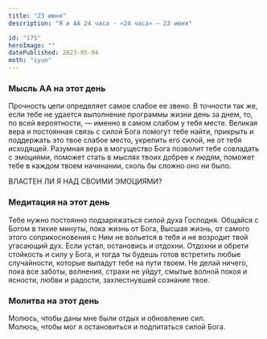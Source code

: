 ```yaml
---
title: "23 июня"
description: "Я и АА 24 часа - «24 часа» — 23 июня"

id: "175"
heroImage: ""
datePublished: 2023-05-04
moth: "iyun"
---
```


### Мысль АА на этот день

Прочность цепи определяет самое слабое ее звено. В точности так же, если тебе
не удается выполнение программы жизни день за днем, то, по всей вероятности, —
именно в самом слабом у тебя месте. Великая вера и постоянная связь с силой
Бога помогут тебе найти, прикрыть и поддержать это твое слабое место, укрепить
его силой, не от тебя исходящей. Разумная вера в могущество Бога позволит тебе
совладать с эмоциями, поможет стать в мыслях твоих добрее к людям, поможет
тебе в каждом твоем начинании, сколь бы сложно оно ни было.

ВЛАСТЕН ЛИ Я НАД СВОИМИ ЭМОЦИЯМИ?

### Медитация на этот день

Тебе нужно постоянно подзаряжаться силой духа Господня. Общайся с Богом в
тихие минуты, пока жизнь от Бога, Высшая жизнь, от самого этого
соприкосновения с Ним не вольется в тебя и не возродит твой угасающий дух.
Если устал, остановись и отдохни. Отдохни и обрети стойкость и силу у Бога, и
тогда ты будешь готов встретить любые случайности, которые выпадут тебе на
пути твоем. Не делай ничего, пока все заботы, волнения, страхи не уйдут,
смытые волной покоя и ясности, любви и радости, захлестнувшей сознание твое.

### Молитва на этот день

Молюсь, чтобы даны мне были отдых и обновление сил.  
Молюсь, чтобы мог я остановиться и подпитаться силой Бога.
